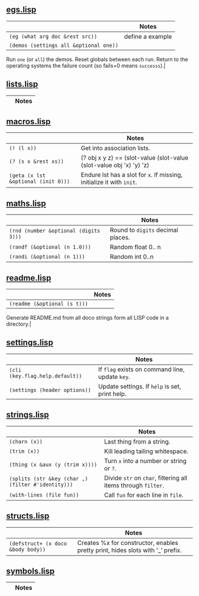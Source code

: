 

## [egs.lisp](egs.lisp)

| | Notes|
|--|------|
|`(eg (what arg doc &rest src))` |define a example|
|`(demos (settings all &optional one))` |
Run `one` (or `all`) the demos. Reset globals between each
  run.  Return to the operating systems the failure count (so
  fails=0 means `successs`).|


## [lists.lisp](lists.lisp)

| | Notes|
|--|------|


## [macros.lisp](macros.lisp)

| | Notes|
|--|------|
|`(! (l x))` |Get into association lists.|
|`(? (s x &rest xs))` |(? obj x y z) == (slot-value (slot-value (slot-value obj 'x) 'y) 'z)|
|`(geta (x lst &optional (init 0)))` |Endure lst has a slot for `x`. If missing, initialize it with `init`.|


## [maths.lisp](maths.lisp)

| | Notes|
|--|------|
|`(rnd (number &optional (digits 3)))` |Round to `digits` decimal places.|
|`(randf (&optional (n 1.0)))` |Random float 0.. n|
|`(randi (&optional (n 1)))` |Random int 0..n|


## [readme.lisp](readme.lisp)

| | Notes|
|--|------|
|`(readme (&optional (s t)))` |
Generate README.md from all doco strings
  form all LISP code in a directory.|


## [settings.lisp](settings.lisp)

| | Notes|
|--|------|
|`(cli (key.flag.help.default))` |If `flag` exists on command line, update `key`.|
|`(settings (header options))` |Update settings. If  `help` is set, print help.|


## [strings.lisp](strings.lisp)

| | Notes|
|--|------|
|`(charn (x))` |Last thing from a string.|
|`(trim (x))` |Kill leading tailing whitespace.|
|`(thing (x &aux (y (trim x))))` |Turn `x` into a number or string or `?`.|
|`(splits (str &key (char ,) (filter #'identity)))` |Divide `str` on `char`, filtering all items through `filter`.|
|`(with-lines (file fun))` |Call `fun` for each line in `file`.|


## [structs.lisp](structs.lisp)

| | Notes|
|--|------|
|`(defstruct+ (x doco &body body))` |Creates %x for constructor, enables pretty print, hides slots with '_' prefix.|


## [symbols.lisp](symbols.lisp)

| | Notes|
|--|------|
